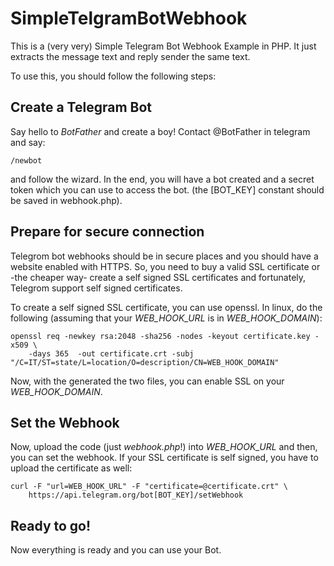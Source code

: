 # SimpleTelgramBotWebhook
This is a (very very) Simple Telegram Bot Webhook Example in PHP. It just extracts the message text and reply sender the same text. 

To use this, you should follow the following steps:

## Create a Telegram Bot
Say hello to *BotFather* and create a boy! Contact @BotFather in telegram and say:

```
/newbot
```
and follow the wizard. In the end, you will have a bot created and a secret token which you can use to access the bot.
(the [BOT_KEY] constant should be saved in webhook.php).

## Prepare for secure connection
Telegrom bot webhooks should be in secure places and you should have a website enabled with HTTPS. So, you need to buy a valid SSL certificate or -the cheaper way- create a self signed SSL certificates and fortunately, Telegrom support self signed certificates.

To create a self signed SSL certificate, you can use openssl. In linux, do the following (assuming that your *WEB_HOOK_URL* is in *WEB_HOOK_DOMAIN*):

```
openssl req -newkey rsa:2048 -sha256 -nodes -keyout certificate.key -x509 \
    -days 365  -out certificate.crt -subj "/C=IT/ST=state/L=location/O=description/CN=WEB_HOOK_DOMAIN"
```

Now, with the generated the two files, you can enable SSL on your *WEB_HOOK_DOMAIN*.

## Set the Webhook

Now, upload the code (just *webhook.php*!) into *WEB_HOOK_URL* and then, you can set the webhook. If your SSL certificate is self signed, you have to upload the certificate as well:

```
curl -F "url=WEB_HOOK_URL" -F "certificate=@certificate.crt" \
    https://api.telegram.org/bot[BOT_KEY]/setWebhook
```

## Ready to go!
Now everything is ready and you can use your Bot.

